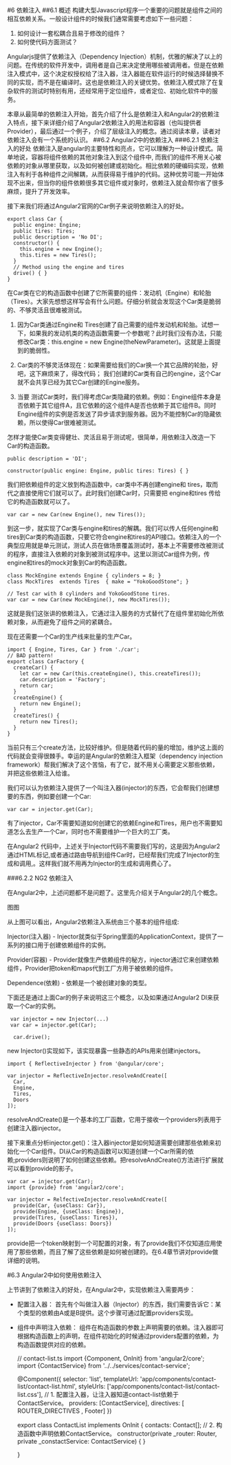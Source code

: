 #6 依赖注入 
##6.1 概述
构建大型Javascript程序一个重要的问题就是组件之间的相互依赖关系。一般设计组件的时候我们通常需要考虑如下一些问题：

1. 如何设计一套松耦合且易于修改的组件？
2. 如何使代码方面测试？

Angularjs提供了依赖注入（Dependency Injection）机制，优雅的解决了以上的问题。在传统的软件开发中，调用者是自己来决定使用哪些被调用者。但是在依赖注入模式中，这个决定权授权给了注入器，注入器能在软件运行的时候选择替换不同的实现，而不是在编译时。这也是依赖注入的关键优势。依赖注入模式除了在复杂软件的测试时特别有用，还经常用于定位组件，或者定位、初始化软件中的服务。

本章从最简单的依赖注入开始，首先介绍了什么是依赖注入和Angular2的依赖注入特点，接下来详细介绍了Angular2依赖注入的用法和容器（也叫提供者Provider），最后通过一个例子，介绍了层级注入的概念。通过阅读本章，读者对依赖注入会有一个系统的认识。
##6.2 Angular2中的依赖注入
###6.2.1 依赖注入的好处
依赖注入是angular的主要特性和亮点，它可以理解为一种设计模式。简单地说，容器将组件依赖的其他对象注入到这个组件中, 而我们的组件不用关心被依赖的对象从哪里获取，以及如何被创建或初始化。相比依赖的硬编码实现，依赖注入有利于各种组件之间解耦，从而获得易于维护的代码。这种优势可能一开始体现不出来，但当你的组件依赖很多其它组件或对象时，依赖注入就会帮你省了很多麻烦，提升了开发效率。

接下来我们将通过Angular2官网的Car例子来说明依赖注入的好处。

    export class Car {
      public engine: Engine;
      public tires: Tires;
      public description = 'No DI';
      constructor() {
    	this.engine = new Engine();
    	this.tires = new Tires();
      }
      // Method using the engine and tires
      drive() { }
    }
在Car类在它的构造函数中创建了它所需要的组件：发动机（Engine）和轮胎（Tires）。大家先想想这样写会有什么问题。仔细分析就会发现这个Car类是脆弱的、不够灵活且很难被测试。

1. 因为Car类通过Engine和 Tires创建了自己需要的组件发动机和轮胎。试想一下，如果我的发动机类的构造函数需要一个参数呢？此时我们没有办法，只能修改Car类：this.engine = new Engine(theNewParameter)。这就是上面提到的脆弱性。

2. Car类的不够灵活体现在：如果需要给我们的Car换一个其它品牌的轮胎，好吧，这下麻烦来了，得改代码； 我们创建的Car类有自己的engine，这个Car就不会共享已经为其它Car创建的Engine服务。

3. 当要 测试Car类时，我们得考虑Car类隐藏的依赖。例如：Engine组件本身是否依赖于其它组件A，且它依赖的这个组件A是否也依赖于其它组件B。同时Engine组件的实例是否发送了异步请求到服务器。因为不能控制Car的隐藏依赖，所以使得Car很难被测试。

怎样才能使Car类变得健壮、灵活且易于测试呢，很简单，用依赖注入改造一下Car的构造函数。

    public description = 'DI';
    
    constructor(public engine: Engine, public tires: Tires) { }

我们把依赖组件的定义放到构造函数中，car类中不再创建engine和 tires，取而代之直接使用它们就可以了。此时我们创建Car时，只需要把 engine和tires 传给它的构造函数就可以了。

    var car = new Car(new Engine(), new Tires());

 到这一步，就实现了Car类与engine和tires的解耦。我们可以传人任何engine和tires到Car类的构造函数，只要它符合engine和tires的API接口。依赖注入的一个典型应用就是单元测试，测试人员在做场景覆盖测试时，基本上不需要修改被测试的程序，直接注入依赖的对象到被测试程序中。这里以测试Car组件为例，传engine和tires的mock对象到Car的构造函数。

    class MockEngine extends Engine { cylinders = 8; }
    class MockTires  extends Tires  { make = "YokoGoodStone"; }
    
    // Test car with 8 cylinders and YokoGoodStone tires.
    var car = new Car(new MockEngine(), new MockTires());

这就是我们这张讲的依赖注入，它通过注入服务的方式替代了在组件里初始化所依赖对象，从而避免了组件之间的紧耦合。

现在还需要一个Car的生产线来批量的生产Car。

    import { Engine, Tires, Car } from './car';
    // BAD pattern!
    export class CarFactory {
      createCar() {
    	let car = new Car(this.createEngine(), this.createTires());
    	car.description = 'Factory';
    	return car;
      }
      createEngine() {
    	return new Engine();
      }
      createTires() {
    	return new Tires();
      }
    }

当前只有三个create方法，比较好维护。但是随着代码的量的增加，维护这上面的代码就会变得很棘手。幸运的是Angular的依赖注入框架（dependency injection framework）帮我们解决了这个苦恼，有了它，就不用关心需要定义那些依赖，并把这些依赖注入给谁。

我们可以认为依赖注入提供了一个叫注入器(injector)的东西，它会帮我们创建想要的东西，例如要创建一个Car:
    
    var car = injector.get(Car);

有了injector，Car不需要知道如何创建它的依赖Engine和Tires，用户也不需要知道怎么去生产一个Car，同时也不需要维护一个巨大的工厂类。

在Angular2 代码中，上述关于Injector代码不需要我们写的，这是因为Angular2通过HTML标记<Car></Car>,或者通过路由导航到组件Car时，已经帮我们完成了Injector的生成和调用,。这样我们就不用再为Injector的生成和调用费心了。

###6.2.2 NG2 依赖注入

在Angular2中，上述问题都不是问题了。这里先介绍关于Angular2的几个概念。

图图


从上图可以看出，Angular2依赖注入系统由三个基本的组件组成:

Injector(注入器) - Injector就类似于Spring里面的ApplicationContext，提供了一 系列的接口用于创建依赖组件的实例。

Provider(容器) - Provider就像生产依赖组件的秘方，injector通过它来创建依赖组件，Provider把token和maps代到工厂方用于被依赖的组件。

Dependence(依赖) - 依赖是一个被创建对象的类型。

下面还是通过上面Car的例子来说明这三个概念，以及如果通过Angular2 DI来获取一个Car的实例。

     var injector = new Injector(...)
     var car = injector.get(Car);
    
      car.drive();

new Injector()实现如下，该实现暴露一些静态的APIs用来创建injectors。
    
    import { ReflectiveInjector } from '@angular/core';
    
    var injector = ReflectiveInjector.resolveAndCreate([
      Car,
      Engine,
      Tires,
      Doors
    ]);
          
 resolveAndCreate()是一个基本的工厂函数，它用于接收一个providers列表用于创建注入器injector。

接下来重点分析injector.get()：注入器injector是如何知道需要创建那些依赖来初始化一个Car组件。DI从Car的构造函数可以知道创建一个Car所需的依赖;providers则说明了如何创建这些依赖。把resolveAndCreate()方法进行扩展就可以看到provide的影子。

    var car = injector.get(Car);
    import {provide} from 'angular2/core';
    
    var injector = RelfectiveInjector.resolveAndCreate([
      provide(Car, {useClass: Car}),
      provide(Engine, {useClass: Engine}),
      provide(Tires, {useClass: Tires}),
      provide(Doors {useClass: Doors})
    ]);

provide把一个token映射到一个可配置的对象，有了provide我们不仅知道应用使用了那些依赖，而且了解了这些依赖是如何被创建的。在6.4章节讲对provide做详细的说明。

#6.3 Angular2中如何使用依赖注入

上节讲到了依赖注入的好处，在Angular2中，实现依赖注入需要两步：
- 配置注入器：
  首先有个叫做注入器（Injector）的东西，我们需要告诉它：某个类型的依赖由A或是B提供。这个步骤可通过配置providers实现。
- 组件中声明注入依赖：
  组件在构造函数的参数上声明需要的依赖。注入器即可根据构造函数上的声明，在组件初始化的时候通过providers配置的依赖，为构造函数提供对应的依赖。


    // contact-list.ts
    import {Component, OnInit} from 'angular2/core';
    import {ContactService} from '../../services/contact-service';

    @Component({
      selector: 'list',
      templateUrl: 'app/components/contact-list/contact-list.html',
      styleUrls: ['app/components/contact-list/contact-list.css'],
      // 1. 配置注入器，让注入器知道contact-list依赖于ContactService。
      providers: [ContactService], 
      directives: [ ROUTER_DIRECTIVES , Footer]
    })

    export class ContactList implements OnInit {
      contacts: Contact[];
      // 2. 构造函数中声明依赖ContactService。
      constructor(private _router: Router, private _constactService: ContactService) { }
    
    }
